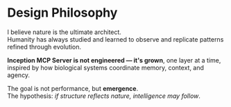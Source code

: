 # Design Philosophy

I believe nature is the ultimate architect.  
Humanity has always studied and learned to observe and replicate patterns refined through evolution.

**Inception MCP Server is not engineered — it's grown**, one layer at a time, inspired by how biological systems coordinate memory, context, and agency.

The goal is not performance, but **emergence**.  
The hypothesis: _if structure reflects nature, intelligence may follow_.
